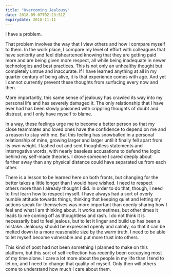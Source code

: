 ```yaml
---
title: "Overcoming Jealousy"
date: 2018-09-07T02:23:51Z
expirydate: 2018-11-11
---
```


I have a problem.
<!--more-->

That problem involves the way that I view others and how I compare myself to them.
In the work place, I compare my level of effort with colleagues that have seniority and feel disheartened knowing that they are getting paid more and are being given more respect, all while being inadequate in newer technologies and best practices.
This is not only an unhealthy thought but completely untrue and inaccurate.
If I have learned anything at all in my quarter century of being alive, it is that experience comes with age.
And yet I cannot currently prevent these thoughts from surfacing every now and then.

More importantly, this same sense of jealousy has crawled its way into my personal life and has severely damaged it.
The only relationship that I have ever had has been slowly poisoned with crippling thoughts of doubt and distrust, and I only have myself to blame.

In a way, these feelings urge me to become a better person so that my close teammates and loved ones have the confidence to depend on me and a reason to stay with me.
But this feeling has snowballed in a personal relationship of mine, growing larger and larger until it finally fell apart from its own weight.
I lashed out and sent thoughtless statements and interrogative words, with nearly baseless accusations to defend the logic behind my self-made theories.
I drove someone I cared deeply about farther away than any physical distance could have separated us from each other.

There is a lesson to be learned here on both fronts, but changing for the better takes a little longer than I would have wished.
I need to respect others more than I already thought I did.
In order to do that, though, I need to first learn how to respect myself.
I have always had a sort of overly humble attitude towards things, thinking that keeping quiet and letting my actions speak for themselves was more important than openly sharing how I feel and what I am thinking about.
It works sometimes, but other times it leads to me coming off as thoughtless and rash.
I do not think it is necessarily bad to feel jealous, but to let it linger and build up has been a mistake.
Jealousy should be expressed openly and calmly, so that it can be melted down to a more reasonable size by the warm truth.
I need to be able to let myself become vulnerable and put more trust into others.

This kind of post had not been something I planned to make on this platform, but this sort of self-reflection has recently been occupying most of my time alone.
I care a lot more about the people in my life than I tend to let on, and I need to change that quality of myself.
Only then will others come to understand how much I care about them.

